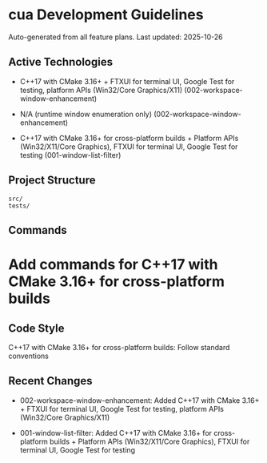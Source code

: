 # cua Development Guidelines

Auto-generated from all feature plans. Last updated: 2025-10-26

## Active Technologies
- C++17 with CMake 3.16+ + FTXUI for terminal UI, Google Test for testing, platform APIs (Win32/Core Graphics/X11) (002-workspace-window-enhancement)
- N/A (runtime window enumeration only) (002-workspace-window-enhancement)

- C++17 with CMake 3.16+ for cross-platform builds + Platform APIs (Win32/X11/Core Graphics), FTXUI for terminal UI, Google Test for testing (001-window-list-filter)

## Project Structure

```text
src/
tests/
```

## Commands

# Add commands for C++17 with CMake 3.16+ for cross-platform builds

## Code Style

C++17 with CMake 3.16+ for cross-platform builds: Follow standard conventions

## Recent Changes
- 002-workspace-window-enhancement: Added C++17 with CMake 3.16+ + FTXUI for terminal UI, Google Test for testing, platform APIs (Win32/Core Graphics/X11)

- 001-window-list-filter: Added C++17 with CMake 3.16+ for cross-platform builds + Platform APIs (Win32/X11/Core Graphics), FTXUI for terminal UI, Google Test for testing

<!-- MANUAL ADDITIONS START -->
<!-- MANUAL ADDITIONS END -->
